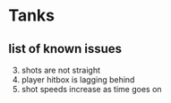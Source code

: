 # Tanks

## list of known issues
3. shots are not straight
4. player hitbox is lagging behind
5. shot speeds increase as time goes on

